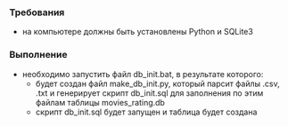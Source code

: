 ### Требования
* на компьютере должны быть установлены Python и SQLite3

### Выполнение
* необходимо запустить файл db_init.bat, в результате которого:
    * будет создан файл make_db_init.py, который парсит файлы .csv, .txt и генерирует скрипт db_init.sql для заполнения по этим файлам таблицы movies_rating.db
    * скрипт db_init.sql будет запущен и таблица будет создана